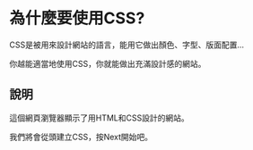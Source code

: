 # 為什麼要使用CSS?

CSS是被用來設計網站的語言，能用它做出顏色、字型、版面配置...

你越能適當地使用CSS，你就能做出充滿設計感的網站。

## 說明

這個網頁瀏覽器顯示了用HTML和CSS設計的網站。

我們將會從頭建立CSS，按Next開始吧。
